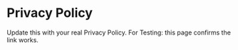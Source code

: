 # Privacy Policy

Update this with your real Privacy Policy. For Testing: this page confirms the link works.
